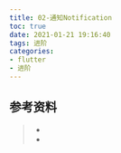 ```yaml
---
title: 02-通知Notification
toc: true
date: 2021-01-21 19:16:40
tags: 进阶
categories:
- flutter
- 进阶
---
```






## 参考资料
> - []()
> - []()
